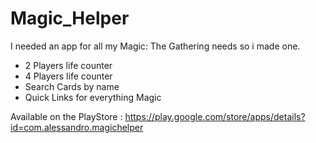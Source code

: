 # Magic_Helper

I needed an app for all my Magic: The Gathering needs so i made one.

- 2 Players life counter
- 4 Players life counter
- Search Cards by name
- Quick Links for everything Magic

Available on the PlayStore : https://play.google.com/store/apps/details?id=com.alessandro.magichelper 
